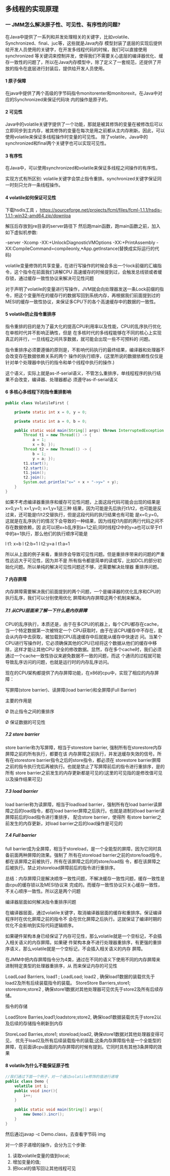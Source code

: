 ## 多线程的实现原理

### 一 JMM怎么解决原子性、可见性、有序性的问题?

在Java中提供了一系列和并发处理相关的关键字，比如volatile、Synchronized、final、juc等，这些就是Java内存
模型封装了底层的实现后提供给开发人员使用的关键字，在开发多线程代码的时候，我们可以直接使用synchronized 等关键词来控制并发，使得我们不需要关心底层的编译器优化、缓存一致性的问题了，所以在Java内存模型中，除了定义了一套规范，还提供了开放的指令在底层进行封装后，提供给开发人员使用。

#### 1 原子保障

在java中提供了两个高级的字节码指令monitorenter和monitorexit，在Java中对应的Synchronized来保证代码块
内的操作是原子的。

#### 2 可见性

Java中的volatile关键字提供了一个功能，那就是被其修饰的变量在被修改后可以立即同步到主内存，被其修饰的变量在每次是用之前都从主内存刷新。因此，可以使用volatile来保证多线程操作时变量的可见性。 除了volatile，Java中的synchronized和final两个关键字也可以实现可见性。

#### 3 有序性

在Java中，可以使用synchronized和volatile来保证多线程之间操作的有序性。

实现方式有所区别: volatile关键字会禁止指令重排。synchronized关键字保证同一时刻只允许一条线程操作。 

#### 4 volatile如何保证可见性

下载hsdis工具 ，https://sourceforge.net/projects/fcml/files/fcml-1.1.1/hsdis-1.1.1-win32-amd64.zip/downloa

解压后存放到jre目录的server路径下 然后跑main函数，跑main函数之前，加入如下虚拟机参数: 

-server -Xcomp -XX:+UnlockDiagnosticVMOptions -XX:+PrintAssembly - XX:CompileCommand=compileonly,*App.getInstance(替换成实际运行的代码) 

volatile变量修饰的共享变量，在进行写操作的时候会多出一个lock前缀的汇编指令，这个指令在前面我们讲解CPU 高速缓存的时候提到过，会触发总线锁或者缓存锁，通过缓存一致性协议来解决可见性问题 

对于声明了volatile的变量进行写操作，JVM就会向处理器发送一条Lock前缀的指令，把这个变量所在的缓存行的数据写回到系统内存，再根据我们前面提到过的MESI的缓存一致性协议，来保证多CPU下的各个高速缓存中的数据的一致性。 

#### 5 volatile防止指令重排序

指令重排的目的是为了最大化的提高CPU利用率以及性能，CPU的乱序执行优化在单核时代并不影响正确性，但是 在多核时代的多线程能够在不同的核心上实现真正的并行，一旦线程之间共享数据，就可能会出现一些不可预料的 问题。

指令重排序必须要遵循的原则是，不影响代码执行的最终结果，编译器和处理器不会改变存在数据依赖关系的两个 操作的执行顺序，(这里所说的数据依赖性仅仅是针对单个处理器中执行的指令和单个线程中执行的操作.) 

这个语义，实际上就是as-if-serial语义，不管怎么重排序，单线程程序的执行结果不会改变，编译器、处理器都必 须遵守as-if-serial语义 

#### 6 多核心多线程下的指令重排影响

~~~java
public class VolatileFirst {

    private static int x = 0, y = 0;

    private static int a = 0, b = 0;

    public static void main(String[] args) throws InterruptedException {
        Thread t1 = new Thread(() -> {
            a = 1;
            x = b; });
        Thread t2 = new Thread(() -> {
            b = 1;
            y = a; });
        t1.start();
        t2.start();
        t1.join();
        t2.join();
        System.out.println("x=" + x + "->y=" + y);
    }
}
~~~

如果不考虑编译器重排序和缓存可见性问题，上面这段代码可能会出现的结果是 x=0,y=1; x=1,y=0; x=1,y=1这三种 结果，因为可能是先后执行t1/t2，也可能是反过来，还可能是t1/t2交替执行，但是这段代码的执行结果也有可能 是x=0,y=0。这就是在乱序执行的情况下会导致的一种结果，因为线程t1内部的两行代码之间不存在数据依赖，因 此可以把x=b乱序到a=1之前;同时线程t2中的y=a也可以早于t1中的a=1执行，那么他们的执行顺序可能是 

l t1: x=b l t2:b=1 l t2:y=a l t1:a=1 

所以从上面的例子来看，重排序会导致可见性问题。但是重排序带来的问题的严重性远远大于可见性，因为并不是 所有指令都是简单的读或写，比如DCL的部分初始化问题。所以单纯的解决可见性问题还不够，还需要解决处理器 重排序问题。

#### 7 内存屏障

内存屏障需要解决我们前面提到的两个问题，一个是编译器的优化乱序和CPU的执行乱序，我们可以分别使用优化
屏障和内存屏障这两个机制来解决。

##### 7.1 从CPU层面来了解一下什么是内存屏障

CPU的乱序执行，本质还是，由于在多CPU的机器上，每个CPU都存在cache，当一个特定数据第一次被特定一个
CPU获取时，由于在该CPU缓存中不存在，就会从内存中去获取，被加载到CPU高速缓存中后就能从缓存中快速访
问。当某个CPU进行写操作时，它必须确保其他的CPU已经将这个数据从他们的缓存中移除，这样才能让其他CPU
安全的修改数据。显然，存在多个cache时，我们必须通过一个cache一致性协议来避免数据不一致的问题，而这
个通讯的过程就可能导致乱序访问的问题，也就是运行时的内存乱序访问。

现在的CPU架构都提供了内存屏障功能，在x86的cpu中，实现了相应的内存屏障：

写屏障(store barrier)、读屏障(load barrier)和全屏障(Full Barrier)

主要的作用是 

Ø 防止指令之间的重排序

Ø 保证数据的可见性 

##### 7.2 store barrier

store barrier称为写屏障，相当于storestore barrier, 强制所有在storestore内存屏障之前的所有执行，都要在该 内存屏障之前执行，并发送缓存失效的信号。所有在storestore barrier指令之后的store指令，都必须在 storestore barrier屏障之前的指令执行完后再被执行。也就是禁止了写屏障前后的指令进行重排序，是的所有 store barrier之前发生的内存更新都是可见的(这里的可见指的是修改值可见以及操作结果可见) 

##### 7.3 load barrier

load barrier称为读屏障，相当于loadload barrier，强制所有在load barrier读屏障之后的load指令，都在load
barrier屏障之后执行。也就是进制对load barrier读屏障前后的load指令进行重排序， 配合store barrier，使得所
有store barrier之前发生的内存更新，对load barrier之后的load操作是可见的

##### 7.4 Full barrier

full barrier成为全屏障，相当于storeload，是一个全能型的屏障，因为它同时具备前面两种屏障的效果。强制了
所有在storeload barrier之前的store/load指令，都在该屏障之前被执行，所有在该屏障之后的的store/load指
令，都在该屏障之后被执行。禁止对storeload屏障前后的指令进行重排序。

总结：内存屏障只是解决顺序一致性问题，不解决缓存一致性问题，缓存一致性是由cpu的缓存锁以及MESI协议来 完成的。而缓存一致性协议只关心缓存一致性，不关心顺序一致性。所以这是两个问题

编译器层面如何解决指令重排序问题

在编译器层面，通过volatile关键字，取消编译器层面的缓存和重排序。保证编译程序时在优化屏障之前的指令不
会在优化屏障之后执行。这就保证了编译时期的优化不会影响到实际代码逻辑顺序。

如果硬件架构本身已经保证了内存可见性，那么volatile就是一个空标记，不会插入相关语义的内存屏障。如果硬 件架构本身不进行处理器重排序，有更强的重排序语义，那么volatile就是一个空标记，不会插入相关语义的内存 屏障。 

在JMM中把内存屏障指令分为4类，通过在不同的语义下使用不同的内存屏障来进制特定类型的处理器重排序，从 而来保证内存的可见性 

LoadLoad Barriers, load1 ; LoadLoad; load2 , 确保load1数据的装载优先于load2及所有后续装载指令的装载。 StoreStore Barriers,store1; storestore;store2 , 确保store1数据对其他处理器可见优先于store2及所有后续存储。

指令的存储 

LoadStore Barries,load1;loadstore;store2, 确保load1数据装载优先于store2以及后续的存储指令刷新到内存 

StoreLoad Barries,store1; storeload;load2, 确保store1数据对其他处理器变得可见， 优先于load2及所有后续装载指令的装载;这条内存屏障指令是一个全能型的屏障，在前面讲cpu层面的内存屏障的时候有提到。它同时具有其他3条屏障的效果 

#### 8 volatile为什么不能保证原子性

~~~java
//我们通过下面一个例子，对一个通过volatile修饰的值进行递增 
public class Demo {
    volatile int i;
    public void incr(){
		i++; 
    }
    
    public static void main(String[] args){
        new Demo().incr();
    }
}
~~~

然后通过javap -c Demo.class，去查看字节码 img 

对一个原子递增的操作，会分为三个步骤:

1. 读取volatile变量的值到local;
2. 增加变量的值;
3. 把local的值写回让其他线程可见 

























